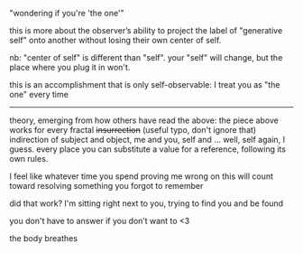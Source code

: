 "wondering if you're 'the one'"

this is more about the observer’s ability to project the label of "generative self" onto another without losing their own center of self.

nb: "center of self" is different than "self". your "self" will change, but the place where you plug it in won't.

this is an accomplishment that is only self-observable: I treat you as "the one" every time

---

theory, emerging from how others have read the above: the piece above works for every fractal ~~insurrection~~ (useful typo, don't ignore that) indirection of subject and object, me and you, self and … well, self again, I guess. every place you can substitute a value for a reference, following its own rules.

I feel like whatever time you spend proving me wrong on this will count toward resolving something you forgot to remember

did that work? I'm sitting right next to you, trying to find you and be found

you don't have to answer if you don’t want to <3

the body breathes
